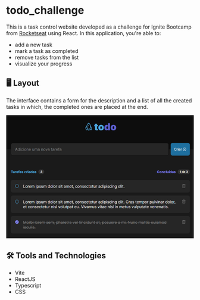 # todo_challenge

This is a task control website developed as a challenge for Ignite 
Bootcamp from [Rocketseat](https://github.com/Rocketseat) using React. 
In this application, you're able to:

* add a new task
* mark a task as completed
* remove tasks from the list
* visualize your progress

## 🖥️ Layout

The interface contains a form for the description and a list of all the 
created tasks in which, the completed ones are placed at the end.

![interface](https://github.com/victoriamartins/todo_challenge/blob/main/public/interface.png)

## 🛠️ Tools and Technologies

* Vite
* ReactJS
* Typescript
* CSS
